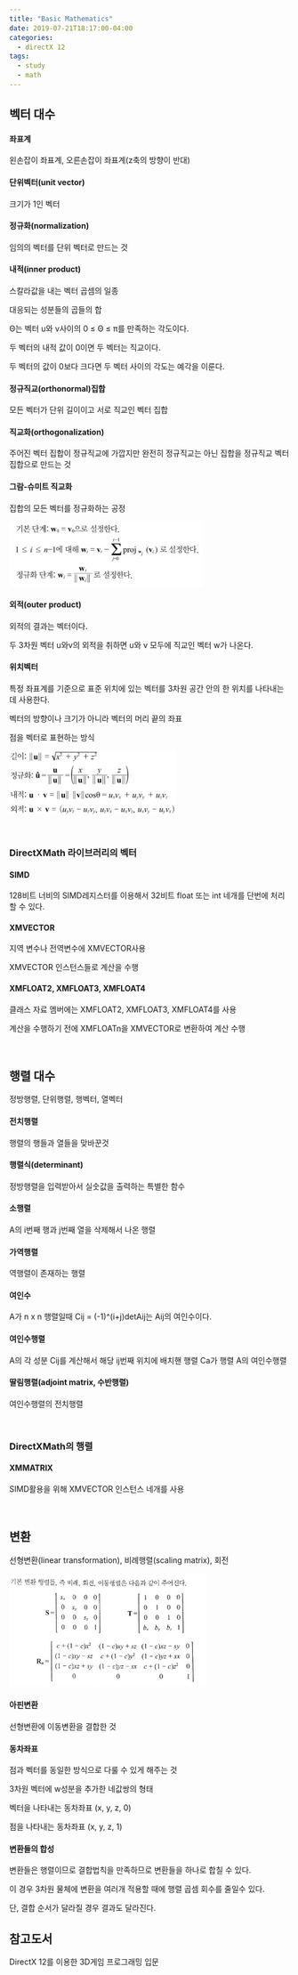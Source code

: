 ```yaml
---
title: "Basic Mathematics"
date: 2019-07-21T18:17:00-04:00
categories:
  - directX 12
tags:
  - study
  - math
---
```


## 벡터 대수
#### 좌표계
왼손잡이 좌표계, 오른손잡이 좌표계(z축의 방향이 반대)

#### 단위벡터(unit vector)

크기가 1인 벡터

#### 정규화(normalization)

임의의 벡터를 단위 벡터로 만드는 것

#### 내적(inner product)

스칼라값을 내는 벡터 곱셈의 일종

대응되는 성분들의 곱들의 합

Θ는 벡터 u와 v사이의 0 ≤ Θ ≤ π를 만족하는 각도이다.

두 벡터의 내적 값이 0이면 두 벡터는 직교이다.

두 벡터의 값이 0보다 크다면 두 벡터 사이의 각도는 예각을 이룬다.

#### 정규직교(orthonormal)집합

모든 벡터가 단위 길이이고 서로 직교인 벡터 집합

#### 직교화(orthogonalization)

주어진 벡터 집합이 정규직교에 가깝지만 완전히 정규직교는 아닌 집합을 정규직교 벡터 집합으로 만드는 것

#### 그람-슈미트 직교화

집합의 모든 벡터를 정규화하는 공정

![gram-schmidt](/assets/images/gram-schmidt.jpg)

#### 외적(outer product)

외적의 결과는 벡터이다.

두 3차원 벡터 u와v의 외적을 취하면 u와 v 모두에 직교인 벡터 w가 나온다.

#### 위치벡터

특정 좌표계를 기준으로 표준 위치에 있는 벡터를 3차원 공간 안의 한 위치를 나타내는 데 사용한다.

벡터의 방향이나 크기가 아니라 벡터의 머리 끝의 좌표

점을 벡터로 표현하는 방식

![vector1](/assets/images/vector1.jpg)

<br>

### DirectXMath 라이브러리의 벡터
#### SIMD

128비트 너비의 SIMD레지스터를 이용해서 32비트 float 또는 int 네개를 단번에 처리할 수 있다.

#### XMVECTOR

지역 변수나 전역변수에 XMVECTOR사용

XMVECTOR 인스턴스들로 계산을 수행

#### XMFLOAT2, XMFLOAT3, XMFLOAT4

클래스 자료 멤버에는 XMFLOAT2, XMFLOAT3, XMFLOAT4를 사용

계산을 수행하기 전에 XMFLOATn을 XMVECTOR로 변환하여 계산 수행

<br>

## 행렬 대수

정방행렬, 단위행렬, 행벡터, 열벡터

#### 전치행렬

행렬의 행들과 열들을 맞바꾼것

#### 행렬식(determinant)

정방행렬을 입력받아서 실숫값을 출력하는 특별한 함수

#### 소행렬

A의 i번째 행과 j번째 열을 삭제해서 나온 행렬

#### 가역행렬

역행렬이 존재하는 행렬

#### 여인수

A가 n x n 행렬일때 Cij = (-1)^(i+j)detAij는 Aij의 여인수이다.

#### 여인수행렬

A의 각 성분 Cij를 계산해서 해당 ij번째 위치에 배치핸 행렬 Ca가 행렬 A의 여인수행렬

#### 딸림행렬(adjoint matrix, 수반행렬)

여인수행렬의 전치행렬

<br>

### DirectXMath의 행렬
#### XMMATRIX

SIMD활용을 위해 XMVECTOR 인스턴스 네개를 사용

<br>

## 변환

선형변환(linear transformation), 비례행렬(scaling matrix), 회전

![matrix](/assets/images/matrix.jpg)

#### 아핀변환

선형변환에 이동변환을 결합한 것

#### 동차좌표

점과 벡터를 동일한 방식으로 다룰 수 있게 해주는 것

3차원 벡터에 w성분을 추가한 네값쌍의 형태

벡터을 나타내는 동차좌표 (x, y, z, 0)

점을 나타내는 동차좌표 (x, y, z, 1)

#### 변환들의 합성

변환들은 행렬이므로 결합법칙을 만족하므로 변환들을 하나로 합칠 수 있다.

이 경우 3차원 물체에 변환을 여러개 적용할 때에 행렬 곱셈 회수를 줄일수 있다.

단, 결합 순서가 달라질 경우 결과도 달라진다.

## 참고도서

DirectX 12를 이용한 3D게임 프로그래밍 입문
